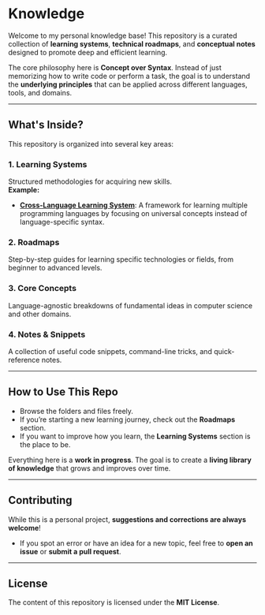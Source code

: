 #  Knowledge

Welcome to my personal knowledge base! This repository is a curated collection of **learning systems**, **technical roadmaps**, and **conceptual notes** designed to promote deep and efficient learning.

The core philosophy here is **Concept over Syntax**. Instead of just memorizing how to write code or perform a task, the goal is to understand the **underlying principles** that can be applied across different languages, tools, and domains.

---

##  What's Inside?

This repository is organized into several key areas:

### 1. Learning Systems
Structured methodologies for acquiring new skills.  
**Example:**  
- <a href="./cross_laguage_learning.md">**Cross-Language Learning System**</a>: A framework for learning multiple programming languages by focusing on universal concepts instead of language-specific syntax.

### 2. Roadmaps
Step-by-step guides for learning specific technologies or fields, from beginner to advanced levels.

### 3. Core Concepts
Language-agnostic breakdowns of fundamental ideas in computer science and other domains.

### 4. Notes & Snippets
A collection of useful code snippets, command-line tricks, and quick-reference notes.

---

## How to Use This Repo

- Browse the folders and files freely.  
- If you’re starting a new learning journey, check out the **Roadmaps** section.  
- If you want to improve how you learn, the **Learning Systems** section is the place to be.  

Everything here is a **work in progress**. The goal is to create a **living library of knowledge** that grows and improves over time.

---

## Contributing

While this is a personal project, **suggestions and corrections are always welcome**!  
- If you spot an error or have an idea for a new topic, feel free to **open an issue** or **submit a pull request**.

---

##  License

The content of this repository is licensed under the **MIT License**.
